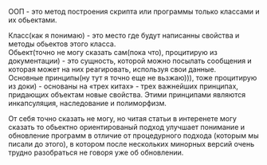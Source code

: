 <p>
ООП - это метод построения скрипта или программы только классами и их обьектами.
</p>
<p>
Класс(как я понимаю) - это место где будут написанны свойства и методы обьектов этого класса.</br>
Обьект(точно не могу сказать сам(пока что), процитирую из документации) - это сущность, которой можно посылать сообщения и которая может на них реагировать, используя свои данные.</br>
Основные принципы(ну тут я точно еще не вьзжаю))), тоже процитирую из доки) - основаны на «трех китах» - трех важнейших принципах, придающих объектам новые свойства. Этими принципами являются инкапсуляция, наследование и полиморфизм.</br>
</p>
<p>
От себя точно сказать не могу, но читая статьи в интеренете могу сказать то обьектно ориентированый подход улучшает понимание и обновление программ в отличие от процедурного подхода (которым мы писали до этого), в котором после нескольких минорных версий очень трудно разобраться не говоря уже об обновлении.
</p>
